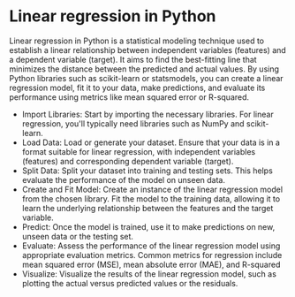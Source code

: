 # Linear regression in Python

Linear regression in Python is a statistical modeling technique used to establish a linear relationship between independent variables (features) and a dependent variable (target). It aims to find the best-fitting line that minimizes the distance between the predicted and actual values. By using Python libraries such as scikit-learn or statsmodels, you can create a linear regression model, fit it to your data, make predictions, and evaluate its performance using metrics like mean squared error or R-squared.

- Import Libraries: Start by importing the necessary libraries. For linear regression, you'll typically need libraries such as NumPy and scikit-learn.
- Load Data: Load or generate your dataset. Ensure that your data is in a format suitable for linear regression, with independent variables (features) and corresponding dependent variable (target).
- Split Data: Split your dataset into training and testing sets. This helps evaluate the performance of the model on unseen data.
- Create and Fit Model: Create an instance of the linear regression model from the chosen library. Fit the model to the training data, allowing it to learn the underlying relationship between the features and the target variable.
- Predict: Once the model is trained, use it to make predictions on new, unseen data or the testing set.
- Evaluate: Assess the performance of the linear regression model using appropriate evaluation metrics. Common metrics for regression include mean squared error (MSE), mean absolute error (MAE), and R-squared
- Visualize: Visualize the results of the linear regression model, such as plotting the actual versus predicted values or the residuals.
